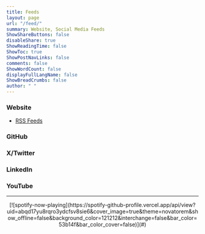 ```yaml
---
title: Feeds
layout: page
url: "/feed/"
summary: Website, Social Media Feeds
ShowShareButtons: false
disableShare: true
ShowReadingTime: false
ShowToc: true
ShowPostNavLinks: false
comments: false
ShowWordCount: false
displayFullLangName: false
ShowBreadCrumbs: false
author: " "
---
```


### Website
- <a href="/index.xml" target="_blank">RSS Feeds</a>

### GitHub
<!-- <link rel="stylesheet" loading="lazy" href="https://unpkg.com/octicons@4.4.0/build/font/octicons.min.css"> -->
<link rel="preload" href="https://unpkg.com/octicons@4.4.0/build/font/octicons.min.css" as="style" onload="this.onload=null;this.rel='stylesheet'">
<link rel="stylesheet" loading="lazy" href="https://unpkg.com/github-activity-feed@latest/dist/github-activity.min.css">
<script type="text/javascript" defer loading="lazy" src="https://unpkg.com/mustache@4.2.0/mustache.min.js"></script>
<script type="text/javascript" loading="lazy" src="https://unpkg.com/github-activity-feed@latest/dist/github-activity.min.js"></script>
<div id="feed"></div>
<script>
GitHubActivity.feed({
  username: "SamirPaulb",
  selector: "#feed",
  limit: 10, // optional
});
</script>

### X/Twitter
<div class='sk-ww-twitter-feed' data-embed-id='25378610'></div><script src='https://widgets.sociablekit.com/twitter-feed/widget.js' async defer></script>

### LinkedIn
<div class='sk-ww-linkedin-profile-post' data-embed-id='25378599'></div><script src='https://widgets.sociablekit.com/linkedin-profile-posts/widget.js' async defer></script>

### YouTube
<div class='sk-ww-youtube-channel-videos' data-embed-id='25378612'></div><script src='https://widgets.sociablekit.com/youtube-channel-videos/widget.js' async defer></script>

---

<p align="center">
[![spotify-now-playing](https://spotify-github-profile.vercel.app/api/view?uid=abqd17yu8rqro3ydcfsv8sie6&cover_image=true&theme=novatorem&show_offline=false&background_color=121212&interchange=false&bar_color=53b14f&bar_color_cover=false)](#)
</p>

